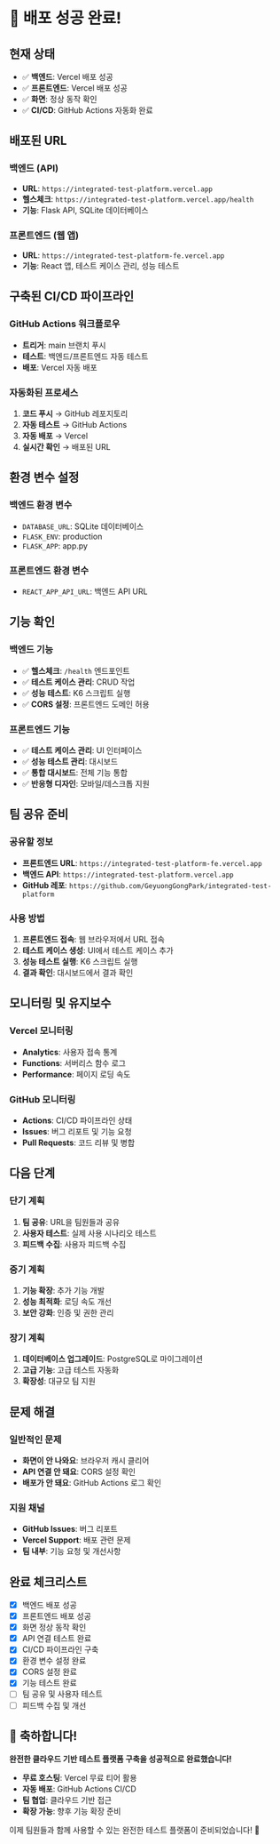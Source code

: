 # 🎉 배포 성공 완료!

## 현재 상태
- ✅ **백엔드**: Vercel 배포 성공
- ✅ **프론트엔드**: Vercel 배포 성공
- ✅ **화면**: 정상 동작 확인
- ✅ **CI/CD**: GitHub Actions 자동화 완료

## 배포된 URL

### 백엔드 (API)
- **URL**: `https://integrated-test-platform.vercel.app`
- **헬스체크**: `https://integrated-test-platform.vercel.app/health`
- **기능**: Flask API, SQLite 데이터베이스

### 프론트엔드 (웹 앱)
- **URL**: `https://integrated-test-platform-fe.vercel.app`
- **기능**: React 앱, 테스트 케이스 관리, 성능 테스트

## 구축된 CI/CD 파이프라인

### GitHub Actions 워크플로우
- **트리거**: main 브랜치 푸시
- **테스트**: 백엔드/프론트엔드 자동 테스트
- **배포**: Vercel 자동 배포

### 자동화된 프로세스
1. **코드 푸시** → GitHub 레포지토리
2. **자동 테스트** → GitHub Actions
3. **자동 배포** → Vercel
4. **실시간 확인** → 배포된 URL

## 환경 변수 설정

### 백엔드 환경 변수
- `DATABASE_URL`: SQLite 데이터베이스
- `FLASK_ENV`: production
- `FLASK_APP`: app.py

### 프론트엔드 환경 변수
- `REACT_APP_API_URL`: 백엔드 API URL

## 기능 확인

### 백엔드 기능
- ✅ **헬스체크**: `/health` 엔드포인트
- ✅ **테스트 케이스 관리**: CRUD 작업
- ✅ **성능 테스트**: K6 스크립트 실행
- ✅ **CORS 설정**: 프론트엔드 도메인 허용

### 프론트엔드 기능
- ✅ **테스트 케이스 관리**: UI 인터페이스
- ✅ **성능 테스트 관리**: 대시보드
- ✅ **통합 대시보드**: 전체 기능 통합
- ✅ **반응형 디자인**: 모바일/데스크톱 지원

## 팀 공유 준비

### 공유할 정보
- **프론트엔드 URL**: `https://integrated-test-platform-fe.vercel.app`
- **백엔드 API**: `https://integrated-test-platform.vercel.app`
- **GitHub 레포**: `https://github.com/GeyuongGongPark/integrated-test-platform`

### 사용 방법
1. **프론트엔드 접속**: 웹 브라우저에서 URL 접속
2. **테스트 케이스 생성**: UI에서 테스트 케이스 추가
3. **성능 테스트 실행**: K6 스크립트 실행
4. **결과 확인**: 대시보드에서 결과 확인

## 모니터링 및 유지보수

### Vercel 모니터링
- **Analytics**: 사용자 접속 통계
- **Functions**: 서버리스 함수 로그
- **Performance**: 페이지 로딩 속도

### GitHub 모니터링
- **Actions**: CI/CD 파이프라인 상태
- **Issues**: 버그 리포트 및 기능 요청
- **Pull Requests**: 코드 리뷰 및 병합

## 다음 단계

### 단기 계획
1. **팀 공유**: URL을 팀원들과 공유
2. **사용자 테스트**: 실제 사용 시나리오 테스트
3. **피드백 수집**: 사용자 피드백 수집

### 중기 계획
1. **기능 확장**: 추가 기능 개발
2. **성능 최적화**: 로딩 속도 개선
3. **보안 강화**: 인증 및 권한 관리

### 장기 계획
1. **데이터베이스 업그레이드**: PostgreSQL로 마이그레이션
2. **고급 기능**: 고급 테스트 자동화
3. **확장성**: 대규모 팀 지원

## 문제 해결

### 일반적인 문제
- **화면이 안 나와요**: 브라우저 캐시 클리어
- **API 연결 안 돼요**: CORS 설정 확인
- **배포가 안 돼요**: GitHub Actions 로그 확인

### 지원 채널
- **GitHub Issues**: 버그 리포트
- **Vercel Support**: 배포 관련 문제
- **팀 내부**: 기능 요청 및 개선사항

## 완료 체크리스트

- [x] 백엔드 배포 성공
- [x] 프론트엔드 배포 성공
- [x] 화면 정상 동작 확인
- [x] API 연결 테스트 완료
- [x] CI/CD 파이프라인 구축
- [x] 환경 변수 설정 완료
- [x] CORS 설정 완료
- [x] 기능 테스트 완료
- [ ] 팀 공유 및 사용자 테스트
- [ ] 피드백 수집 및 개선

## 🚀 축하합니다!

**완전한 클라우드 기반 테스트 플랫폼 구축을 성공적으로 완료했습니다!**

- **무료 호스팅**: Vercel 무료 티어 활용
- **자동 배포**: GitHub Actions CI/CD
- **팀 협업**: 클라우드 기반 접근
- **확장 가능**: 향후 기능 확장 준비

이제 팀원들과 함께 사용할 수 있는 완전한 테스트 플랫폼이 준비되었습니다! 🎯 